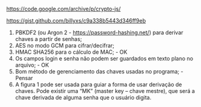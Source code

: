 
https://code.google.com/archive/p/crypto-js/

https://gist.github.com/billyxs/c9a338b5443d346ff9eb


1. PBKDF2 (ou Argon 2 - https://password-hashing.net/) para derivar chaves a partir de senhas;
2. AES no modo GCM para cifrar/decifrar;
3. HMAC SHA256 para o cálculo de MAC; - OK
4. Os campos login e senha não podem ser guardados em texto plano no arquivo; - OK
5. Bom método de gerenciamento das chaves usadas no programa; - Pensar
6. A figura 1 pode ser usada para guiar a forma de usar derivação de chaves. Pode existir uma “MK” (master key – chave mestre), que será a chave derivada de alguma senha que o usuário digita.